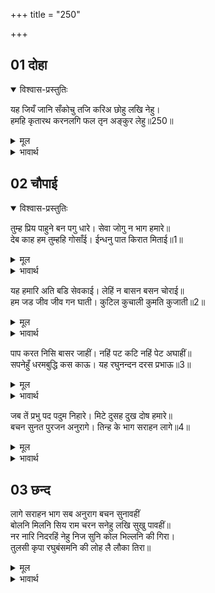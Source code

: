 +++
title = "250"

+++


## 01 दोहा
<details open><summary>विश्वास-प्रस्तुतिः</summary>

यह जियँ जानि सँकोचु तजि करिअ छोहु लखि नेहु।  
हमहि कृतारथ करनलगि फल तृन अङ्कुर लेहु॥250॥  
</details>
<details><summary>मूल</summary>

यह जियँ जानि सँकोचु तजि करिअ छोहु लखि नेहु।  
हमहि कृतारथ करनलगि फल तृन अङ्कुर लेहु॥250॥  
</details>

<details><summary>भावार्थ</summary>

हृदय में ऐसा जानकर सङ्कोच छोडकर और हमारा प्रेम देखकर कृपा कीजिए और हमको कृतार्थ करने के लिए ही फल, तृण और अङ्कुर लीजिए॥250॥  
</details>




## 02 चौपाई
<details open><summary>विश्वास-प्रस्तुतिः</summary>

तुम्ह प्रिय पाहुने बन पगु धारे। सेवा जोगु न भाग हमारे॥  
देब काह हम तुम्हहि गोसाँई। ईन्धनु पात किरात मिताई॥1॥  
</details>
<details><summary>मूल</summary>

तुम्ह प्रिय पाहुने बन पगु धारे। सेवा जोगु न भाग हमारे॥  
देब काह हम तुम्हहि गोसाँई। ईन्धनु पात किरात मिताई॥1॥  
</details>

<details><summary>भावार्थ</summary>

आप प्रिय पाहुने वन में पधारे हैं। आपकी सेवा करने के योग्य हमारे भाग्य नहीं हैं। हे स्वामी! हम आपको क्या देङ्गे? भीलों की मित्रता तो बस, ईन्धन (लकडी) और पत्तों ही तक है॥1॥  
</details>

यह हमारि अति बडि सेवकाई। लेहिं न बासन बसन चोराई॥  
हम जड जीव जीव गन घाती। कुटिल कुचाली कुमति कुजाती॥2॥  

<details><summary>मूल</summary>

यह हमारि अति बडि सेवकाई। लेहिं न बासन बसन चोराई॥  
हम जड जीव जीव गन घाती। कुटिल कुचाली कुमति कुजाती॥2॥  
</details>

<details><summary>भावार्थ</summary>

हमारी तो यही बडी भारी सेवा है कि हम आपके कपडे और बर्तन नहीं चुरा लेते। हम लोग जड जीव हैं, जीवों की हिंसा करने वाले हैं, कुटिल, कुचाली, कुबुद्धि और कुजाति हैं॥2॥  
</details>

पाप करत निसि बासर जाहीं। नहिं पट कटि नहिं पेट अघाहीं॥  
सपनेहुँ धरमबुद्धि कस काऊ। यह रघुनन्दन दरस प्रभाऊ॥3॥  

<details><summary>मूल</summary>

पाप करत निसि बासर जाहीं। नहिं पट कटि नहिं पेट अघाहीं॥  
सपनेहुँ धरमबुद्धि कस काऊ। यह रघुनन्दन दरस प्रभाऊ॥3॥  
</details>

<details><summary>भावार्थ</summary>

हमारे दिन-रात पाप करते ही बीतते हैं। तो भी न तो हमारी कमर में कपडा है और न पेट ही भरते हैं। हममें स्वप्न में भी कभी धर्मबुद्धि कैसी? यह सब तो श्री रघुनाथजी के दर्शन का प्रभाव है॥3॥  
</details>

जब तें प्रभु पद पदुम निहारे। मिटे दुसह दुख दोष हमारे॥  
बचन सुनत पुरजन अनुरागे। तिन्ह के भाग सराहन लागे॥4॥  

<details><summary>मूल</summary>

जब तें प्रभु पद पदुम निहारे। मिटे दुसह दुख दोष हमारे॥  
बचन सुनत पुरजन अनुरागे। तिन्ह के भाग सराहन लागे॥4॥  
</details>

<details><summary>भावार्थ</summary>

जब से प्रभु के चरण कमल देखे, तब से हमारे दुःसह दुःख और दोष मिट गए। वनवासियों के वचन सुनकर अयोध्या के लोग प्रेम में भर गए और उनके भाग्य की सराहना करने लगे॥4॥  
</details>



## 03 छन्द
लागे सराहन भाग सब अनुराग बचन सुनावहीं  
बोलनि मिलनि सिय राम चरन सनेहु लखि सुखु पावहीं॥  
नर नारि निदरहिं नेहु निज सुनि कोल भिल्लनि की गिरा।  
तुलसी कृपा रघुबंसमनि की लोह लै लौका तिरा॥  

<details><summary>मूल</summary>

लागे सराहन भाग सब अनुराग बचन सुनावहीं  
बोलनि मिलनि सिय राम चरन सनेहु लखि सुखु पावहीं॥  
नर नारि निदरहिं नेहु निज सुनि कोल भिल्लनि की गिरा।  
तुलसी कृपा रघुबंसमनि की लोह लै लौका तिरा॥  
</details>

<details><summary>भावार्थ</summary>

सब उनके भाग्य की सराहना करने लगे और प्रेम के वचन सुनाने लगे। उन लोगों के बोलने और मिलने का ढङ्ग तथा श्री सीता-रामजी के चरणों में उनका प्रेम देखकर सब सुख पा रहे हैं। उन कोल-भीलों की वाणी सुनकर सभी नर-नारी अपने प्रेम का निरादर करते हैं (उसे धिक्कार देते हैं)। तुलसीदासजी कहते हैं कि यह रघुवंशमणि श्री रामचन्द्रजी की कृपा है कि लोहा नौका को अपने ऊपर लेकर तैर गया॥  
</details>



